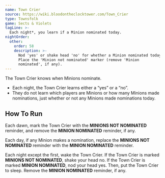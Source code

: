 ```yaml
---
name: Town Crier
source: https://wiki.bloodontheclocktower.com/Town_Crier
type: Townsfolk
game: Sects & Violets
tagLine: >-
  Each night*, you learn if a Minion nominated today.
nightOrder:
  other:
    order: 58
    description: >-
      Nod 'yes' or shake head 'no' for whether a Minion nominated today.
      Place the 'Minion not nominated' marker (remove 'Minion
      nominated', if any).
---
```


The Town Crier knows when Minions nominate.

- Each night, the Town Crier learns either a “yes” or a “no”.
- They do not learn which players are Minions or how many Minions made
  nominations, just whether or not any Minions made nominations today.

## How To Run

Each dawn, mark the Town Crier with the **MINIONS NOT NOMINATED**
reminder, and remove the **MINION NOMINATED** reminder, if any.

Each day, if any Minion makes a nomination, replace the **MINIONS NOT
NOMINATED** reminder with the **MINION NOMINATED** reminder.

Each night except the first, wake the Town Crier. If the Town Crier is
marked **MINIONS NOT NOMINATED**, shake your head no. If the Town Crier
is marked **MINION NOMINATED**, nod your head yes. Then, put the Town
Crier to sleep. Remove the **MINION NOMINATED** reminder, if any.
